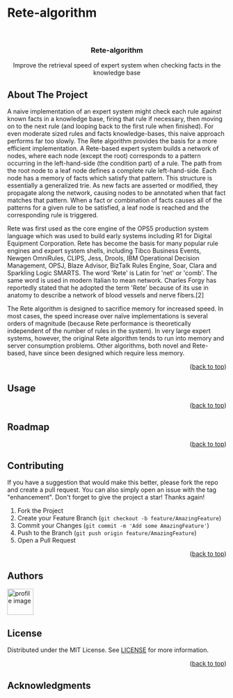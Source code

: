 # Rete-algorithm
<!-- Improved compatibility of back to top link: See: https://github.com/othneildrew/Best-README-Template/pull/73 -->
<a name="readme-top"></a>


<!-- PROJECT LOGO -->
<br />
<div align="center">

  <h3 align="center">Rete-algorithm</h3>
  <p align="center">
    Improve the retrieval speed of expert system when checking facts in the knowledge base
  </p>
</div>



<!-- ABOUT THE PROJECT -->
## About The Project
A naive implementation of an expert system might check each rule against known facts in a knowledge base, firing that rule if necessary, then moving on to the next rule (and looping back to the first rule when finished). For even moderate sized rules and facts knowledge-bases, this naive approach performs far too slowly. The Rete algorithm provides the basis for a more efficient implementation. A Rete-based expert system builds a network of nodes, where each node (except the root) corresponds to a pattern occurring in the left-hand-side (the condition part) of a rule. The path from the root node to a leaf node defines a complete rule left-hand-side. Each node has a memory of facts which satisfy that pattern. This structure is essentially a generalized trie. As new facts are asserted or modified, they propagate along the network, causing nodes to be annotated when that fact matches that pattern. When a fact or combination of facts causes all of the patterns for a given rule to be satisfied, a leaf node is reached and the corresponding rule is triggered.

Rete was first used as the core engine of the OPS5 production system language which was used to build early systems including R1 for Digital Equipment Corporation. Rete has become the basis for many popular rule engines and expert system shells, including Tibco Business Events, Newgen OmniRules, CLIPS, Jess, Drools, IBM Operational Decision Management, OPSJ, Blaze Advisor, BizTalk Rules Engine, Soar, Clara and Sparkling Logic SMARTS. The word 'Rete' is Latin for 'net' or 'comb'. The same word is used in modern Italian to mean network. Charles Forgy has reportedly stated that he adopted the term 'Rete' because of its use in anatomy to describe a network of blood vessels and nerve fibers.[2]

The Rete algorithm is designed to sacrifice memory for increased speed. In most cases, the speed increase over naïve implementations is several orders of magnitude (because Rete performance is theoretically independent of the number of rules in the system). In very large expert systems, however, the original Rete algorithm tends to run into memory and server consumption problems. Other algorithms, both novel and Rete-based, have since been designed which require less memory.

<p align="right">(<a href="#readme-top">back to top</a>)</p>



<!-- USAGE EXAMPLES -->
## Usage

<p align="right">(<a href="#readme-top">back to top</a>)</p>



<!-- ROADMAP -->
## Roadmap


<p align="right">(<a href="#readme-top">back to top</a>)</p>



<!-- CONTRIBUTING -->
## Contributing

If you have a suggestion that would make this better, please fork the repo and create a pull request. You can also simply open an issue with the tag "enhancement".
Don't forget to give the project a star! Thanks again!

1. Fork the Project
2. Create your Feature Branch (`git checkout -b feature/AmazingFeature`)
3. Commit your Changes (`git commit -m 'Add some AmazingFeature'`)
4. Push to the Branch (`git push origin feature/AmazingFeature`)
5. Open a Pull Request

<p align="right">(<a href="#readme-top">back to top</a>)</p>

## Authors
<a href="https://github.com/yuenci" target="_blank" >
  <img src="https://github.com/yuenci/Laptop-Repair-Services-Management-System/blob/master/image/avatar-innis.png" alt="profile image" width="60px">
</a>




<!-- LICENSE -->
## License

Distributed under the MIT License. See [LICENSE](./LICENSE) for more information.

<p align="right">(<a href="#readme-top">back to top</a>)</p>







<!-- ACKNOWLEDGMENTS -->
## Acknowledgments


